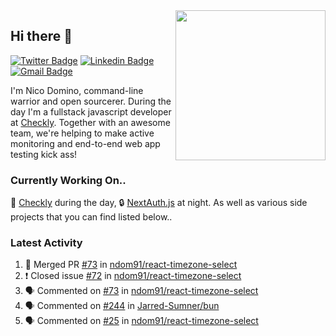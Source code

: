 <img align="right" src="https://user-images.githubusercontent.com/7415984/172472491-91b16eac-fa22-4ecf-92df-d687139fd1f9.gif" width="240" />

## Hi there 👋

[![Twitter Badge](https://img.shields.io/badge/-@ndom91-1ca0f1?style=flat-square&labelColor=1ca0f1&logo=twitter&logoColor=white&link=https://twitter.com/ndom91)](https://twitter.com/ndom91) [![Linkedin Badge](https://img.shields.io/badge/-ndom91-blue?style=flat-square&logo=Linkedin&logoColor=white&link=https://www.linkedin.com/in/ndom91/)](https://www.linkedin.com/in/ndom91/) [![Gmail Badge](https://img.shields.io/badge/-yo@ndo.dev-c14438?style=flat-square&logo=mail.ru&logoColor=white&link=mailto:yo@ndo.dev)](mailto:yo@ndo.dev)

I'm Nico Domino, command-line warrior and open sourcerer. During the day I'm a fullstack javascript developer at [Checkly](https://checklyhq.com). Together with an awesome team, we're helping to make active monitoring and end-to-end web app testing kick ass!

### Currently Working On..

🦝 [Checkly](https://checklyhq.com) during the day, 🔒 [NextAuth.js](https://github.com/nextauthjs/next-auth) at night. As well as various side projects that you can find listed below..

<!--START_SECTION_PROFILE_VIEWS:readme-info-->
<!--END_SECTION_PROFILE_VIEWS:readme-info-->

<!--START_SECTION_DAILY_COMMIT:readme-info-->
<!--END_SECTION_DAILY_COMMIT:readme-info-->

<!--START_SECTION_WEEKLY_COMMIT:readme-info-->
<!--END_SECTION_WEEKLY_COMMIT:readme-info-->

### Latest Activity

<!--START_SECTION:activity-->
1. 🎉 Merged PR [#73](https://github.com/ndom91/react-timezone-select/pull/73) in [ndom91/react-timezone-select](https://github.com/ndom91/react-timezone-select)
2. ❗️ Closed issue [#72](https://github.com/ndom91/react-timezone-select/issues/72) in [ndom91/react-timezone-select](https://github.com/ndom91/react-timezone-select)
3. 🗣 Commented on [#73](https://github.com/ndom91/react-timezone-select/issues/73) in [ndom91/react-timezone-select](https://github.com/ndom91/react-timezone-select)
4. 🗣 Commented on [#244](https://github.com/Jarred-Sumner/bun/issues/244) in [Jarred-Sumner/bun](https://github.com/Jarred-Sumner/bun)
5. 🗣 Commented on [#25](https://github.com/ndom91/react-timezone-select/issues/25) in [ndom91/react-timezone-select](https://github.com/ndom91/react-timezone-select)
<!--END_SECTION:activity-->

